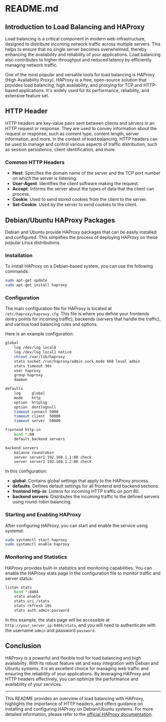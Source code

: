 # README.md

## Introduction to Load Balancing and HAProxy

Load balancing is a critical component in modern web infrastructure, designed to distribute incoming network traffic across multiple servers. This helps to ensure that no single server becomes overwhelmed, thereby enhancing the availability and reliability of your applications. Load balancing also contributes to higher throughput and reduced latency by efficiently managing network traffic.

One of the most popular and versatile tools for load balancing is HAProxy (High Availability Proxy). HAProxy is a free, open-source solution that provides load balancing, high availability, and proxying for TCP and HTTP-based applications. It's widely used for its performance, reliability, and extensive feature set.

## HTTP Header

HTTP headers are key-value pairs sent between clients and servers in an HTTP request or response. They are used to convey information about the request or response, such as content type, content length, server information, and more. In the context of load balancing, HTTP headers can be used to manage and control various aspects of traffic distribution, such as session persistence, client identification, and more.

### Common HTTP Headers

- **Host**: Specifies the domain name of the server and the TCP port number on which the server is listening.
- **User-Agent**: Identifies the client software making the request.
- **Accept**: Informs the server about the types of data that the client can process.
- **Cookie**: Used to send stored cookies from the client to the server.
- **Set-Cookie**: Used by the server to send cookies to the client.

## Debian/Ubuntu HAProxy Packages

Debian and Ubuntu provide HAProxy packages that can be easily installed and configured. This simplifies the process of deploying HAProxy on these popular Linux distributions.

### Installation

To install HAProxy on a Debian-based system, you can use the following commands:

```sh
sudo apt-get update
sudo apt-get install haproxy
```

### Configuration

The main configuration file for HAProxy is located at `/etc/haproxy/haproxy.cfg`. This file is where you define your frontends (entry points for incoming traffic), backends (servers that handle the traffic), and various load balancing rules and options.

Here is an example configuration:

```sh
global
    log /dev/log local0
    log /dev/log local1 notice
    chroot /var/lib/haproxy
    stats socket /run/haproxy/admin.sock mode 660 level admin
    stats timeout 30s
    user haproxy
    group haproxy
    daemon

defaults
    log     global
    mode    http
    option  httplog
    option  dontlognull
    timeout connect 5000
    timeout client  50000
    timeout server  50000

frontend http-in
    bind *:80
    default_backend servers

backend servers
    balance roundrobin
    server server1 192.168.1.1:80 check
    server server2 192.168.1.2:80 check
```

In this configuration:
- **global**: Contains global settings that apply to the HAProxy process.
- **defaults**: Defines default settings for all frontend and backend sections.
- **frontend http-in**: Listens for incoming HTTP traffic on port 80.
- **backend servers**: Distributes the incoming traffic to the defined servers using round-robin balancing.

### Starting and Enabling HAProxy

After configuring HAProxy, you can start and enable the service using systemd:

```sh
sudo systemctl start haproxy
sudo systemctl enable haproxy
```

### Monitoring and Statistics

HAProxy provides built-in statistics and monitoring capabilities. You can enable the HAProxy stats page in the configuration file to monitor traffic and server status:

```sh
listen stats
    bind *:8404
    stats enable
    stats uri /stats
    stats refresh 10s
    stats auth admin:password
```

In this example, the stats page will be accessible at `http://your_server_ip:8404/stats`, and you will need to authenticate with the username `admin` and password `password`.

## Conclusion

HAProxy is a powerful and flexible tool for load balancing and high availability. With its robust feature set and easy integration with Debian and Ubuntu systems, it is an excellent choice for managing web traffic and ensuring the reliability of your applications. By leveraging HAProxy and HTTP headers effectively, you can optimize the performance and availability of your services.

---

This README provides an overview of load balancing with HAProxy, highlights the importance of HTTP headers, and offers guidance on installing and configuring HAProxy on Debian/Ubuntu systems. For more detailed information, please refer to the [official HAProxy documentation](https://www.haproxy.org/).